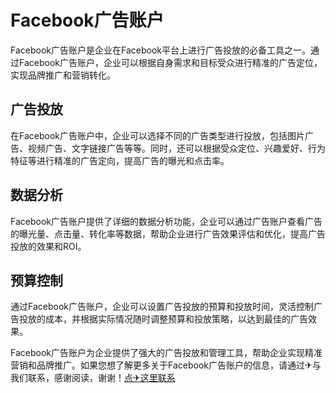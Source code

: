 # Facebook广告账户

Facebook广告账户是企业在Facebook平台上进行广告投放的必备工具之一。通过Facebook广告账户，企业可以根据自身需求和目标受众进行精准的广告定位，实现品牌推广和营销转化。

## 广告投放

在Facebook广告账户中，企业可以选择不同的广告类型进行投放，包括图片广告、视频广告、文字链接广告等等。同时，还可以根据受众定位、兴趣爱好、行为特征等进行精准的广告定向，提高广告的曝光和点击率。

## 数据分析

Facebook广告账户提供了详细的数据分析功能，企业可以通过广告账户查看广告的曝光量、点击量、转化率等数据，帮助企业进行广告效果评估和优化，提高广告投放的效果和ROI。

## 预算控制

通过Facebook广告账户，企业可以设置广告投放的预算和投放时间，灵活控制广告投放的成本，并根据实际情况随时调整预算和投放策略，以达到最佳的广告效果。

Facebook广告账户为企业提供了强大的广告投放和管理工具，帮助企业实现精准营销和品牌推广。如果您想了解更多关于Facebook广告账户的信息，请通过✈与我们联系，感谢阅读，谢谢！[点✈这里联系](https://acc.k02.cc)